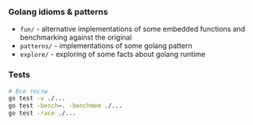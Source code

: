 ### Golang idioms & patterns

* `fun/` - alternative implementations of some embedded functions and benchmarking against the original
* `patterns/` - implementations of some golang pattern
* `explore/` - exploring of some facts about golang runtime

### Tests

```sh
# Все тесты
go test -v ./...
go test -bench=. -benchmem ./...
go test -race ./...
```